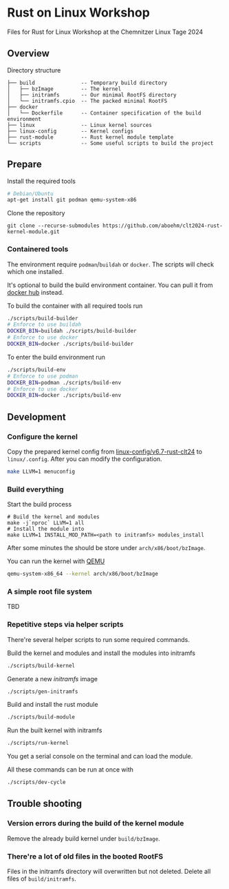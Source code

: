 # Rust on Linux Workshop

Files for Rust for Linux Workshop at the Chemnitzer Linux Tage 2024

## Overview

Directory structure

```text
├── build               -- Temporary build directory
│   ├── bzImage         -- The kernel
│   ├── initramfs       -- Our minimal RootFS directory
│   └── initramfs.cpio  -- The packed minimal RootFS
├── docker
│   └── Dockerfile      -- Container specification of the build environment
├── linux               -- Linux kernel sources
├── linux-config        -- Kernel configs
├── rust-module         -- Rust kernel module template
└── scripts             -- Some useful scripts to build the project
```

## Prepare

Install the required tools

```sh
# Debian/Ubuntu
apt-get install git podman qemu-system-x86
```

Clone the repository

```
git clone --recurse-submodules https://github.com/aboehm/clt2024-rust-kernel-module.git 
```

### Containered tools

The environment require `podman`/`buildah` or `docker`. The scripts will check which one installed.

It's optional to build the build environment container. You can pull it from [docker hub](https://hub.docker.com/r/aboehm/clt2024-rust-on-linux-workshop) instead.

To build the container with all required tools run


```sh
./scripts/build-builder
# Enforce to use buildah
DOCKER_BIN=buildah ./scripts/build-builder
# Enforce to use docker
DOCKER_BIN=docker ./scripts/build-builder
```

To enter the build environment run

```sh
./scripts/build-env
# Enforce to use podman
DOCKER_BIN=podman ./scripts/build-env
# Enforce to use docker
DOCKER_BIN=docker ./scripts/build-env
```

## Development

### Configure the kernel

Copy the prepared kernel config from [linux-config/v6.7-rust-clt24](linux-config/v6.7-rust-clt24) to `linux/.config`.
After you can modify the configuration.

```sh
make LLVM=1 menuconfig
```

### Build everything

Start the build process

```
# Build the kernel and modules
make -j`nproc` LLVM=1 all
# Install the module into 
make LLVM=1 INSTALL_MOD_PATH=<path to initramfs> modules_install
```

After some minutes the should be store under `arch/x86/boot/bzImage`.

You can run the kernel with [QEMU](https://qemu.org)

```sh
qemu-system-x86_64 --kernel arch/x86/boot/bzImage
```

### A simple root file system

TBD

### Repetitive steps via helper scripts

There're several helper scripts to run some required commands.

Build the kernel and modules and install the modules into initramfs

```sh
./scripts/build-kernel
```

Generate a new *initramfs* image

```sh
./scripts/gen-initramfs
```

Build and install the rust module

```sh
./scripts/build-module
```

Run the built kernel with initramfs

```sh
./scripts/run-kernel
```

You get a serial console on the terminal and can load the module.

All these commands can be run at once with

```sh
./scripts/dev-cycle
```

## Trouble shooting

### Version errors during the build of the kernel module

Remove the already build kernel under `build/bzImage`.

### There're a lot of old files in the booted RootFS

Files in the initramfs directory will overwritten but not deleted. Delete all files of `build/initramfs`.
